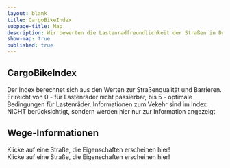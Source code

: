 ```yaml
---
layout: blank
title: CargoBikeIndex
subpage-title: Map
description: Wir bewerten die Lastenradfreundlichkeit der Straßen in Deutschland.
show-map: true
published: true
---
```


<div class="map-container">
    <div class="info_window roboto">
        <h2 class="bebas">CargoBikeIndex</h2>
        <p>Der Index berechnet sich aus den Werten zur Straßenqualität und Barrieren. Er reicht von 0 - für Lastenräder nicht passierbar, bis 5 - optimale Bedingungen für Lastenräder. Informationen zum Vekehr sind im Index NICHT berücksichtigt, sondern werden hier nur zur Information angezeigt</p>
    </div>
    <div id="object_info_wrapper">
        <h2 class="bebas">Wege-Informationen</h2>
        <div id="object_info" class="roboto">Klicke auf eine Straße, die Eigenschaften erscheinen hier!</div>
    </div>
    <div id="object_info_mobile_wrapper">
        <div id="object_info_mobile" class="roboto">Klicke auf eine Straße, die Eigenschaften erscheinen hier!</div>
    </div>
    <div id="map"></div>
</div>
<script>
	mapboxgl.accessToken = 'pk.eyJ1IjoiaGVucmk5NyIsImEiOiJ1bElfcS1rIn0.6kD_Z9ML35sB-N9XF-pQlQ';
    var map = new mapboxgl.Map({
        container: 'map',
        style: 'mapbox://styles/henri97/ckm8eucf25b6i17nw08qg8wsz',
        center: [9.1783, 48.7761],
        zoom: 13.2,
        hash: true
    });
    let nav = new mapboxgl.NavigationControl();
    map.addControl(nav, 'top-right');
    let cbi_layer_id= "cbi-standard"
    const attributes_description_mapping = {
        "car_traffic": "Autoverkehrs",
        "cbindex": "CargoBikeIndex",
        "cbindex_cycleways": "CBI Radweg",
        "cbindex_street_quality": "CBI Straßenqualität",
        "cbindex_surface": "CBI Straßenoberfläche",
        "cbindex_barrier": "CBI Barrieren",
        "highway": "Wegeart",
        "maxspeed": "Höchstgeschwindigkeit",
        "name": "Straßenname",
        "osm_id": "OpenStreetMap ID",
        "surface_combined":
        "Straßenoberfläche Gemeinsam",
        "which_barrier": "Barriere",
        "dismount_necessary": "Absteigen notwendig",
        "min_maxwidth": "Maximal mögliche Breite",
        "pedestrian_traffic": "Fußverkehrsfaktor",
        "segregated": "Getrennter Fuß-/Radweg",
        "smoothness_combined": "Straßenoberfläche gemeinsam",
        "cycleway_combined": "Radweg kombiniert",
        "cycleway_width_combined": "Radwegsbreite",
        "cycleway_oneway_combined": "???"
    }
    map.on('load', function () {
        map.on('click', function (e) {
            var features = map.queryRenderedFeatures(e.point, {layers: [cbi_layer_id]});
            // Limit the number of properties we're displaying for
            // legibility and performance
            var displayProperties = ['properties'];
            var displayFeatures = features.map(function (feat) {
            var displayFeat = {};
            displayProperties.forEach(function (prop) {
            displayFeat[prop] = feat[prop];
            });
                return displayFeat;
            });
            let map_element = displayFeatures[0].properties;
            let attributes_list = '<ul>';
            for(element in map_element){
                if (map_element[element] != undefined && map_element[element] != "")
                attributes_list += '<li>' + attributes_description_mapping[element] + ': ' + map_element[element]+'</li>'
            }
            if(map_element.length == 0) attributes_list = "Nichts ausgewählt"
            attributes_list += '</ul>';
            document.getElementById('object_info').innerHTML = attributes_list
            document.getElementById('object_info_mobile').innerHTML = "CargoBikeIndex: " + map_element['cbindex']
        });
        var popup = new mapboxgl.Popup({
            closeButton: false,
            closeOnClick: false
        });
        map.on('mouseenter', cbi_layer_id, function (e) {
            // Change the cursor style as a UI indicator.
            map.getCanvas().style.cursor = 'pointer';
            let coordinates = e.features[0].geometry.coordinates[0];
            const street_name = e.features[0].properties.name
            let description = "";
            if(street_name){
                description = street_name + ": " + e.features[0].properties.cbindex;}
            else {
                description = e.features[0].properties.highway + ": " + e.features[0].properties.cbindex; }
            popup.setLngLat(coordinates).setHTML(description).addTo(map);
        });
        map.on('mouseleave', cbi_layer_id, function () {
            map.getCanvas().style.cursor = '';
            popup.remove();
        });
    });
    let map_element = document.querySelector('#map');
    let info_window = document.querySelector('.info_window');
    hide_info_window = event => {
        document.querySelector('.info_window').style.display = "none";
    }
    map_element.addEventListener('click', hide_info_window);
    info_window.addEventListener('click', hide_info_window);
</script>